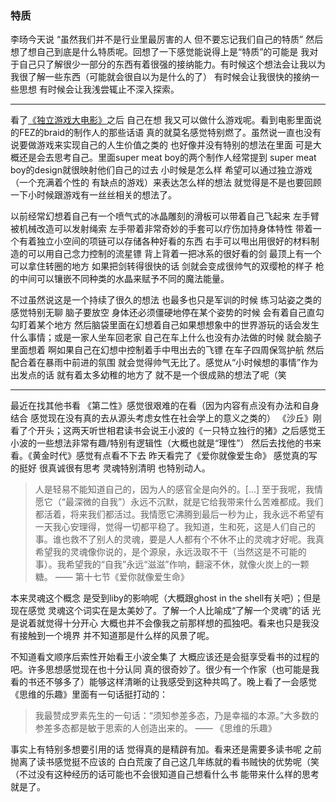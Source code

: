 ### 特质

李旸今天说 “虽然我们并不是行业里最厉害的人 但不要忘记我们自己的特质” 然后想了想自己到底是什么特质呢。回想了一下感觉能说得上是“特质”的可能是 我对于自己只了解很少一部分的东西有着很强的接纳能力。有时候这个想法会让我以为我很了解一些东西（可能就会很自以为是什么的了） 有时候会让我很快的接纳一些思想 有时候会让我浅尝辄止不深入探索。

---

看了[《独立游戏大电影》](https://www.bilibili.com/video/av19570263/)之后 自己在想 我又可以做什么游戏呢。看到电影里面说的FEZ的braid的制作人的那些话语 真的就莫名感觉特别燃了。虽然说一直也没有说要做游戏来实现自己的人生价值之类的 也好像并没有特别的想法在里面 可是大概还是会去思考自己。里面super meat boy的两个制作人经常提到 super meat boy的design就很映射他们自己的过去 小时候是怎么样 希望可以通过独立游戏（一个充满着个性的 有缺点的游戏）来表达怎么样的想法 就觉得是不是也要回顾一下小时候跟游戏有一丝丝相关的想法了。

以前经常幻想着自己有一个喷气式的冰晶雕刻的滑板可以带着自己飞起来 左手臂被机械改造可以发射绳索 左手带着非常奇妙的手套可以疗伤加持身体特性 带着一个有着独立小空间的项链可以存储各种好看的东西 右手可以甩出用很好的材料制造的可以用自己念力控制的流星镖 背上背着一把冰系的很好看的剑 最顶上有一个可以拿住转圈的地方 如果把剑转得很快的话 剑就会变成很帅气的双缨枪的样子 枪的中间可以镶嵌不同种类的水晶来赋予不同的魔法能量。

不过虽然说这是一个持续了很久的想法 也最多也只是军训的时候 练习站姿之类的感觉特别无聊 脑子要放空 身体还必须僵硬地停在某个姿势的时候 会有着自己直勾勾盯着某个地方 然后脑袋里面在幻想着自己如果想想象中的世界游玩的话会发生什么事情；或是一家人坐车回老家 自己在车上什么也没有办法做的时候 就会脑子里面想着 啊如果自己在幻想中控制着手中甩出去的飞镖 在车子四周保驾护航 然后配合着在暴雨中前进的氛围 就会觉得帅气无比了。感觉从“小时候想的事情”作为出发点的话 就有着太多幼稚的地方了 就不是一个很成熟的想法了呢（笑

---

最近在找其他书看 《第二性》感觉很艰难的在看（因为内容有点没有办法和自身结合 感觉现在没有真的去从源头考虑女性在社会学上的意义之类的） 《沙丘》刚看了个开头；这两天听世相君读书会说王小波的《一只特立独行的猪》之后感觉王小波的一些想法非常有趣/特别有逻辑性（大概也就是“理性”） 然后去找他的书来看。《黄金时代》感觉有点看不下去 昨天看完了《爱你就像爱生命》 感觉真的写的挺好 很真诚很有思考 灵魂特别清明 也特别动人。

> 人是轻易不能知道自己的，因为人的感官全是向外的。[...] 至于我呢，我情愿它（“最深微的自我”）永远不沉默，就是它给我带来什么苦难都成。我们都活着，将来我们都活过。我情愿它沸腾到最后一秒为止，我永远不希望有一天我心安理得，觉得一切都平稳了。我知道，生和死，这是人们自己的事。谁也救不了别人的灵魂，要是人人都有个不休不止的灵魂才好呢。我真希望我的灵魂像你说的，是个源泉，永远汲取不干（当然这是不可能的事）。我希望我的“自我”永远“滋滋”作响，翻滚不休，就像火炭上的一颗糖。 —— 第十七节《爱你就像爱生命》

本来灵魂这个概念 是受到liby的影响呢（大概跟ghost in the shell有关吧）；但是现在感觉 灵魂这个词实在是太美妙了。了解一个人比喻成“了解一个灵魂”的话 光是说着就觉得十分开心 大概也并不会像我之前那样想的孤独吧。看来也只是我没有接触到一个境界 并不知道那是什么样的风景了呢。

不知道看文顺序后索性开始看王小波全集了 大概应该还是会挺享受看书的过程的吧。许多思想感觉现在也十分认同 真的很奇妙了。很少有一个作家（也可能是我看的书还不够多了）能够这样清晰的让我感受到这种共鸣了。晚上看了一会感觉《思维的乐趣》里面有一句话挺打动的：

> 我最赞成罗素先生的一句话：“须知参差多态，乃是幸福的本源。”大多数的参差多态都是敏于思索的人创造出来的。 —— 《思维的乐趣》

事实上有特别多想要引用的话 觉得真的是精辟有加。看来还是需要多读书呢 之前抛离了读书感觉挺不应该的 白白荒废了自己这几年练就的看书贼快的优势呢（笑（不过没有这种经历的话可能也不会很知道自己想看什么书 能带来什么样的思考就是了。
